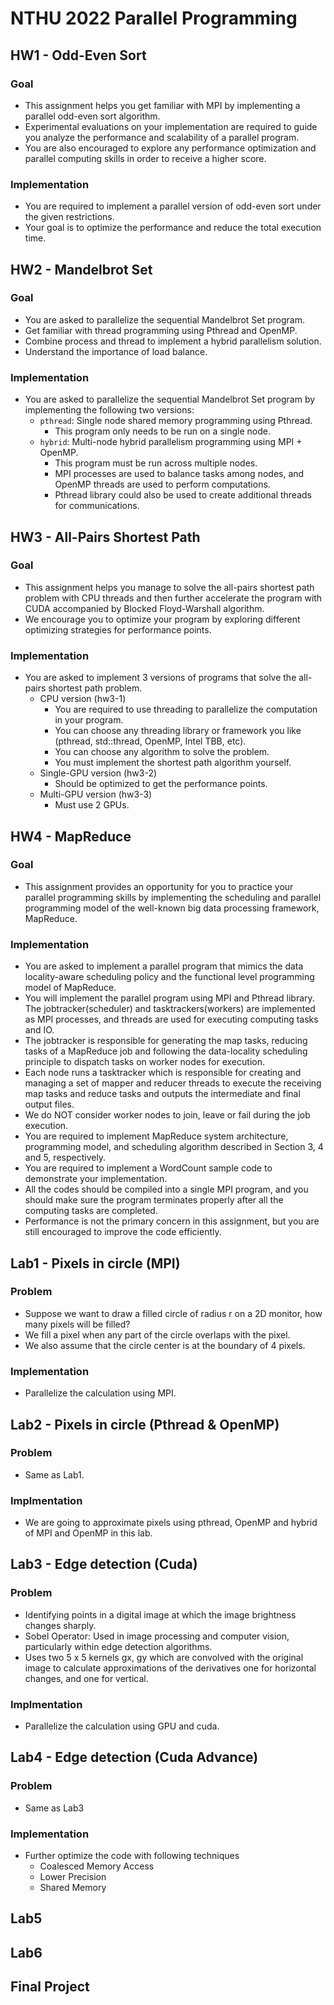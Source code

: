 # NTHU 2022 Parallel Programming

## HW1 - Odd-Even Sort

### Goal
- This assignment helps you get familiar with MPI by implementing a parallel odd-even sort algorithm.
- Experimental evaluations on your implementation are required to guide you analyze the performance and scalability of a parallel program.
- You are also encouraged to explore any performance optimization and parallel computing skills in order to receive a higher score.
### Implementation
- You are required to implement a parallel version of odd-even sort under the given restrictions.
- Your goal is to optimize the performance and reduce the total execution time.

## HW2 - Mandelbrot Set

### Goal
- You are asked to parallelize the sequential Mandelbrot Set program.
- Get familiar with thread programming using Pthread and OpenMP.
- Combine process and thread to implement a hybrid parallelism solution.
- Understand the importance of load balance.
### Implementation
- You are asked to parallelize the sequential Mandelbrot Set program by implementing the following two versions:
  - `pthread`: Single node shared memory programming using Pthread.
    - This program only needs to be run on a single node.
  - `hybrid`: Multi-node hybrid parallelism programming using MPI + OpenMP.
    - This program must be run across multiple nodes.
    - MPI processes are used to balance tasks among nodes, and OpenMP threads are used to perform computations.
    - Pthread library could also be used to create additional threads for communications.

## HW3 - All-Pairs Shortest Path

### Goal
- This assignment helps you manage to solve the all-pairs shortest path problem with CPU threads and then further accelerate the program with CUDA accompanied by Blocked Floyd-Warshall algorithm.
- We encourage you to optimize your program by exploring different optimizing strategies for performance points.
### Implementation
- You are asked to implement 3 versions of programs that solve the all-pairs shortest path problem.
  - CPU version (hw3-1)
    - You are required to use threading to parallelize the computation in your program.
    - You can choose any threading library or framework you like (pthread, std::thread, OpenMP, Intel TBB, etc).
    - You can choose any algorithm to solve the problem.
    - You must implement the shortest path algorithm yourself.
  - Single-GPU version (hw3-2)
    - Should be optimized to get the performance points.
  - Multi-GPU version (hw3-3)
    - Must use 2 GPUs.

## HW4 - MapReduce

### Goal
- This assignment provides an opportunity for you to practice your parallel programming skills by implementing the scheduling and parallel programming model of the well-known big data processing framework, MapReduce.
### Implementation
- You are asked to implement a parallel program that mimics the data locality-aware scheduling policy and the functional level programming model of MapReduce.
- You will implement the parallel program using MPI and Pthread library. The jobtracker(scheduler) and tasktrackers(workers) are implemented as MPI processes, and threads are used for executing computing tasks and IO.
- The jobtracker is responsible for generating the map tasks, reducing tasks of a MapReduce job and following the data-locality scheduling principle to dispatch tasks on worker nodes for execution.
- Each node runs a tasktracker which is responsible for creating and managing a set of mapper and reducer threads to execute the receiving map tasks and reduce tasks and outputs the intermediate and final output files.
- We do NOT consider worker nodes to join, leave or fail during the job execution.
- You are required to implement MapReduce system architecture, programming model, and scheduling algorithm described in Section 3, 4 and 5, respectively.
- You are required to implement a WordCount sample code to demonstrate your implementation.
- All the codes should be compiled into a single MPI program, and you should make sure the program terminates properly after all the computing tasks are completed.
- Performance is not the primary concern in this assignment, but you are still encouraged to improve the code efficiently.

## Lab1 - Pixels in circle (MPI)

### Problem
- Suppose we want to draw a filled circle of radius r on a 2D monitor, how many pixels will be filled?
- We fill a pixel when any part of the circle overlaps with the pixel.
- We also assume that the circle center is at the boundary of 4 pixels.
### Implementation
- Parallelize the calculation using MPI.

## Lab2 - Pixels in circle (Pthread & OpenMP)

### Problem
- Same as Lab1.
### Implmentation
- We are going to approximate pixels using pthread, OpenMP and hybrid of MPI and OpenMP in this lab.

## Lab3 - Edge detection (Cuda)

### Problem
- Identifying points in a digital image at which the image brightness changes sharply.
- Sobel Operator: Used in image processing and computer vision, particularly within edge detection algorithms.
- Uses two 5 x 5 kernels gx, gy which are convolved with the original image to calculate approximations of the derivatives one for horizontal changes, and one for vertical.
### Implmentation
- Parallelize the calculation using GPU and cuda.

## Lab4 - Edge detection (Cuda Advance)

### Problem
- Same as Lab3
### Implementation
- Further optimize the code with following techniques
  - Coalesced Memory Access
  - Lower Precision
  - Shared Memory

## Lab5

## Lab6

## Final Project
